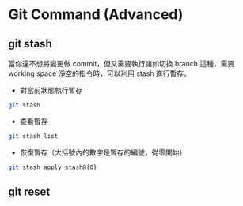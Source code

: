 # Git Command \(Advanced\)

## git stash

當你還不想將變更做 commit，但又需要執行諸如切換 branch 這種，需要 working space 淨空的指令時，可以利用 stash 進行暫存。

* 對當前狀態執行暫存

```bash
git stash
```

* 查看暫存

```bash
git stash list
```

* 恢復暫存（大括號內的數字是暫存的編號，從零開始）

```bash
git stash apply stash@{0}
```

## git reset

